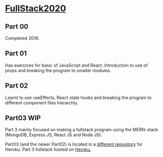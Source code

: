 # <a href="https://fullstackopen.com/#course-contents">FullStack2020</a>



## Part 00
<p>
  Completed 2019.
</p>

## Part 01
<p>
  Has exercices for basic of JavaScript and React. Introduction to use of props and breaking the program to smaller modules.
</p>

## Part 02
<p>
 Learnt to use useEffects, React state hooks and breaking the program to different component files hierarchly.
</p>


## Part03 WIP
<p>
  Part 3 mainly focused on making a fullstack program using the MERN-stack (MongoDB, Express JS, React JS and Node JS).

  Part03 (and the newer Part02) is located in a <a href="https://github.com/Peteri1111/FullstackOpen2020Part03">different repository</a> for Heroku.
  Part 3 fullstack hosted on <a href="https://puhelinluettelo-peterii.herokuapp.com/">Heroku.</a>
</p>

